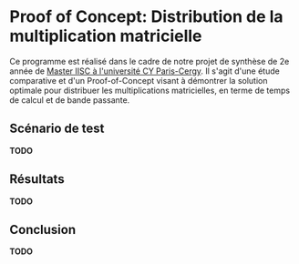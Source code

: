 # Proof of Concept: Distribution de la multiplication matricielle

Ce programme est réalisé dans le cadre de notre projet de synthèse de 2e année de [Master IISC à l'université CY Paris-Cergy](https://depinfo.u-cergy.fr/master). Il s'agit d'une étude comparative et d'un Proof-of-Concept visant à démontrer la solution optimale pour distribuer les multiplications matricielles, en terme de temps de calcul et de bande passante.

## Scénario de test
**TODO**

## Résultats
**TODO**

## Conclusion
**TODO**

